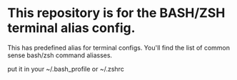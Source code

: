 # This repository is for the BASH/ZSH terminal alias config. 
This has predefined alias for terminal configs. 
You'll find the list of common sense bash/zsh command aliasses.

put it in your ~/.bash_profile or ~/.zshrc
